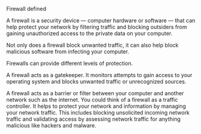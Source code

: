 Firewall defined

A firewall is a security device — computer hardware or software — that can help protect your network by filtering traffic and blocking outsiders from gaining unauthorized access to the private data on your computer.

Not only does a firewall block unwanted traffic, it can also help block malicious software from infecting your computer.

Firewalls can provide different levels of protection.

A firewall acts as a gatekeeper. It monitors attempts to gain access to your operating system and blocks unwanted traffic or unrecognized sources.

A firewall acts as a barrier or filter between your computer and another network such as the internet. You could think of a firewall as a traffic controller. It helps to protect your network and information by managing your network traffic. This includes blocking unsolicited incoming network traffic and validating access by assessing network traffic for anything malicious like hackers and malware.